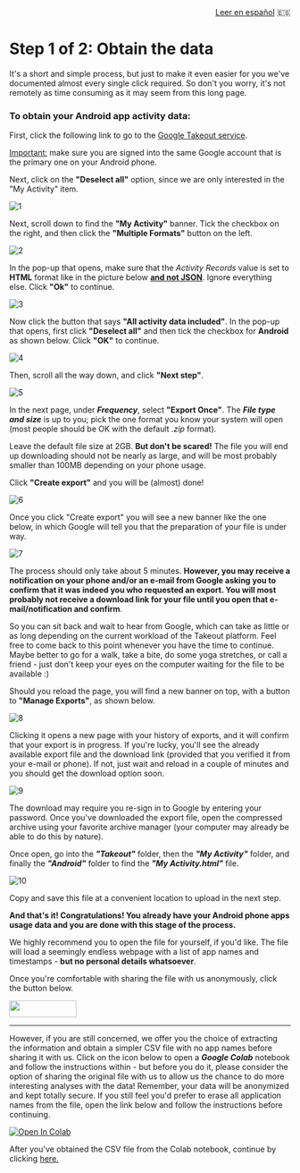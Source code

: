 <div style="text-align: right"><a href="https://delaiglesialab.github.io/DigitalRhythmsProject/es/2_android_es.html">Leer en español</a> 🇪🇸 </div>

# Step 1 of 2: Obtain the data

It's a short and simple process, but just to make it even easier for you we've documented almost every single click required. So don't you worry, it's not remotely as time consuming as it may seem from this long page.

### To obtain your Android app activity data:

First, click the following link to go to the <a href="https://takeout.google.com" target="_blank">Google Takeout service</a>.

<u>Important:</u> make sure you are signed into the same Google account that is the primary one on your Android phone.



Next, click on the **"Deselect all"** option, since we are only interested in the "My Activity" item.


![1](https://user-images.githubusercontent.com/68754864/96494580-2dd69800-1264-11eb-93a3-8a2270246b41.png)


Next, scroll down to find the **"My Activity"** banner. Tick the checkbox on the right, and then click the **"Multiple Formats"** button on the left.


![2](https://user-images.githubusercontent.com/68754864/96494591-2fa05b80-1264-11eb-8639-2863cdcbf71d.png)


In the pop-up that opens, make sure that the *Activity Records* value is set to **HTML** format like in the picture below <u>**and not JSON**</u>. Ignore everything else. Click **"Ok"** to continue.


![3](https://user-images.githubusercontent.com/68754864/96494593-3038f200-1264-11eb-87f8-0b629b36ce14.png)

Now click the button that says **"All activity data included"**. In the pop-up that opens, first click **"Deselect all"** and then tick the checkbox for **Android** as shown below. Click **"OK"** to continue.

![4](https://user-images.githubusercontent.com/68754864/96494595-30d18880-1264-11eb-8b41-3469de97fd8c.png)


Then, scroll all the way down, and click **"Next step"**.


![5](https://user-images.githubusercontent.com/68754864/96494596-316a1f00-1264-11eb-814e-f31320e5c922.png)



In the next page, under ***Frequency***, select **"Export Once"**. The ***File type and size*** is up to you; pick the one format you know your system will open (most people should be OK with the default *.zip* format).

Leave the default file size at 2GB. **But don't be scared!** The file you will end up downloading should not be nearly as large, and will be most probably smaller than 100MB depending on your phone usage.

Click **"Create export"** and you will be (almost) done!


![6](https://user-images.githubusercontent.com/68754864/96494598-3202b580-1264-11eb-8605-0c415020ab06.png)

Once you click "Create export" you will see a new banner like the one below, in which Google will tell you that the preparation of your file is under way.


![7](https://user-images.githubusercontent.com/68754864/96494600-329b4c00-1264-11eb-8fc3-c50fc6694cd1.png)

The process should only take about 5 minutes. **However, you may receive a notification on your phone and/or an e-mail from Google asking you to confirm that it was indeed you who requested an export. You will most probably not receive a download link for your file until you open that e-mail/notification and confirm**.

So you can sit back and wait to hear from Google, which can take as little or as long depending on the current workload of the Takeout platform. Feel free to come back to this point whenever you have the time to continue. Maybe better to go for a walk, take a bite, do some yoga stretches, or call a friend - just don't keep your eyes on the computer waiting for the file to be available :)

Should you reload the page, you will find a new banner on top, with a button to **"Manage Exports"**, as shown below.


![8](https://user-images.githubusercontent.com/68754864/96494602-3333e280-1264-11eb-9783-3fd16e0bfc68.png)


Clicking it opens a new page with your history of exports, and it will confirm that your export is in progress. If you're lucky, you'll see the already available export file and the download link (provided that you verified it from your e-mail or phone). If not, just wait and reload in a couple of minutes and you should get the download option soon.


![9](https://user-images.githubusercontent.com/68754864/96494604-33cc7900-1264-11eb-9f82-d90ccdc70ec5.png)


The download may require you re-sign in to Google by entering your password. Once you've downloaded the export file, open the compressed archive  using your favorite archive manager (your computer may already be able to do this by nature).

Once open, go into the ***"Takeout"*** folder, then the ***"My Activity"*** folder, and finally the ***"Android"*** folder to find the ***"My Activity.html"*** file.


![10](https://user-images.githubusercontent.com/68754864/96496886-76dc1b80-1267-11eb-9805-562158c3a71e.png)


Copy and save this file at a convenient location to upload in the next step.

**And that's it! Congratulations! You already have your Android phone apps usage data and you are done with this stage of the process.**

We highly recommend you to open the file for yourself, if you'd like. The file will load a seemingly endless webpage with a list of app names and timestamps - **but no personal details whatsoever**.

Once you're comfortable with sharing the file with us anonymously, click the button below.

[<img src="https://user-images.githubusercontent.com/42762378/101690680-9dfae080-3a93-11eb-8552-e4a65f2babfc.png" height="30" width="120">](https://delaiglesialab.github.io/DigitalRhythmsProject/3_Questionnaires)

<hr>

However, if you are still concerned, we offer you the choice of extracting the information and obtain a simpler CSV file with no app names before sharing it with us. Click on the icon below to open a ***Google Colab*** notebook and follow the instructions within - but before you do it, please consider the option of sharing the original file with us to allow us the chance to do more interesting analyses with the data! Remember, your data will be anonymized and kept totally secure. If you still feel you'd prefer to erase all application names from the file, open the link below and follow the instructions before continuing.

[![Open In Colab](https://colab.research.google.com/assets/colab-badge.svg)](https://colab.research.google.com/github/delaiglesialab/DigitalRhythmsProject/blob/main/Android_Timestamps_Notebook.ipynb)

After you've obtained the CSV file from the Colab notebook, continue by clicking <a href="https://delaiglesialab.github.io/DigitalRhythmsProject/3_Questionnaires">here.</a>
